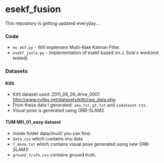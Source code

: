 # esekf_fusion

This repository is getting updated everyday...

### Code

- `ms_ekf.py`      - Will implement Multi-Rate Kalman Filter.
- `esekf_jsola.py` - Implementation of esekf based on J. Sola's work(not tested).

### Datasets

#### Kitti
- Kitti dataset used: 2011_09_26_drive_0001 http://www.cvlibs.net/datasets/kitti/raw_data.php
- From these data I generated: `imu.txt`, `gt.txt` and `vodataset.txt`.
- Visual pose is generated using ORB-SLAM2

#### TUM MH_01_easy dataset

- Inside folder data/imu0/ you can find:
- `data.csv` which contains imu data
- `f_mono.txt` which contains visual pose generated using new ORB-SLAM3
- `ground_truth.csv` contains ground truth.